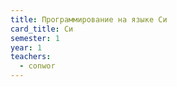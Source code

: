 ```yaml
---
title: Программирование на языке Си
card_title: Си
semester: 1
year: 1
teachers:
  - conwor
---
```


